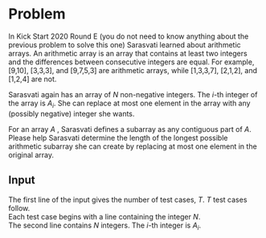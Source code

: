 # Problem

In Kick Start 2020 Round E (you do not need to know anything about the previous problem to solve this one) Sarasvati learned about arithmetic arrays. An arithmetic array is an array that contains at least two integers and the differences between consecutive integers are equal. For example, [9,10], [3,3,3], and [9,7,5,3] are arithmetic arrays, while [1,3,3,7], [2,1,2], and [1,2,4] are not.

Sarasvati again has an array of $N$ non-negative integers. The $i$-th integer of the array is $A_i$. She can replace at most one element in the array with any (possibly negative) integer she wants.

For an array $A$ , Sarasvati defines a subarray as any contiguous part of $A$. Please help Sarasvati determine the length of the longest possible arithmetic subarray she can create by replacing at most one element in the original array.

## Input

The first line of the input gives the number of test cases, $T$. $T$ test cases follow.  
Each test case begins with a line containing the integer $N$.  
The second line contains $N$ integers. The $i$-th integer is $A_i$.
